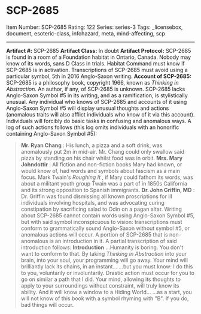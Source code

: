 # SCP-2685
Item Number: SCP-2685
Rating: 122
Series: series-3
Tags: _licensebox, document, esoteric-class, infohazard, meta, mind-affecting, scp

---

**Artifact #:** SCP-2685
**Artifact Class:** In doubt
**Artifact Protocol:** SCP-2685 is found in a room of a Foundation habitat in Ontario, Canada. Nobody may know of its words, sans D Class in trials. Habitat Command must know if SCP-2685 is in activation. Transcriptions of SCP-2685 must avoid using a particular symbol, 5th in 2016 Anglo-Saxon writing.
**Account of SCP-2685:** SCP-2685 is a philosophy book, copyright 1966, known as _Thinking in Abstraction_. An author, if any, of SCP-2685 is unknown. SCP-2685 lacks Anglo-Saxon Symbol #5 in its writing, and as a ramification, is stylistically unusual.
Any individual who knows of SCP-2685 and accounts of it using Anglo-Saxon Symbol #5 will display unusual thoughts and actions (anomalous traits will also afflict individuals who know of it via this account). Individuals will forcibly do basic tasks in confusing and anomalous ways. A log of such actions follows (this log omits individuals with an honorific containing Anglo-Saxon Symbol #5):
> **Mr. Ryan Chang** : His lunch, a pizza and a soft drink, was anomalously put 2m in mid-air. Mr. Chang could only swallow said pizza by standing on his chair whilst food was in orbit.
> **Mrs. Mary Johndottir** : All fiction and non-fiction books Mary had known, or would know of, had words and symbols about fascism as a main focus. Mark Twain's _Roughing It_ , if Mary could fathom its words, was about a militant youth group Twain was a part of in 1850s California and its strong opposition to Spanish immigrants.
> **Dr. John Griffin, MD** : Dr. Griffin was found dismissing all known proscriptions for ill individuals involving hospitals, and was advocating curing constipation by sacrificing salad to Odin on a pagan altar.
Writing about SCP-2685 cannot contain words using Anglo-Saxon Symbol #5, but with said symbol inconspicuous to vision: transcriptions must conform to grammatically sound Anglo-Saxon without symbol #5, or anomalous actions will occur. A portion of SCP-2685 that is non-anomalous is an introduction in it. A partial transcription of said introduction follows:
> **Introduction**
> …Humanity is boring. You don't want to conform to that. By taking _Thinking in Abstraction_ into your brain, into your soul, your programming will go away. Your mind will brilliantly lack its chains, in an instant…
> …but you must know: I do this to you, voluntarily or involuntarily. Drastic action must occur for you to go on similar a path that I did. Your mind, allowing its thoughts to apply to your surroundings without constraint, will truly know its ability. And it will know a window to a Hiding World…
> …as a start, you will not know of this book with a symbol rhyming with "B". If you do, bad things will occur.